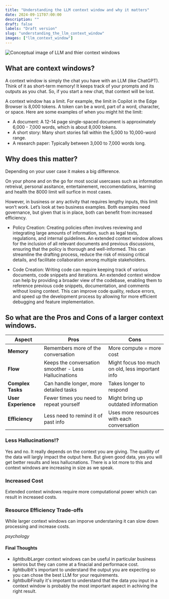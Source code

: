 ```yaml
---
title: "Understanding the LLM context window and why it matters"
date: 2024-09-11T07:00:00
description: ""
draft: false
labels: "Draft version"
slug: "understanding_the_llm_context_window"
images: ["llm_context_window"]
---
```


<img class="preview" src="../../images/llm_context_window.jpg" alt="Conceptual image of LLM and thier context windows">



## What are context windows? 

A context window is simply the chat you have with an LLM (like ChatGPT). Think of it as short-term memory! It keeps track of your prompts and its outputs as you chat. So, if you start a new chat, that context will be lost.

A context window has a limit. For example, the limit in Copilot in the Edge Browser is 8,000 tokens. A token can be a word, part of a word, character, or space. Here are some examples of when you might hit the limit:

+ A document: A 12-14 page single-spaced document is approximately 6,000 - 7,000 words, which is about 8,000 tokens.
+ A short story: Many short stories fall within the 5,000 to 10,000-word range.
+ A research paper: Typically between 3,000 to 7,000 words long.

## Why does this matter?

Depending on your user case it makes a big difference.

On your phone and on the go for most social usercases such as information retreival, personal assitance, entertainement, reccomendations, learning and health the 8000 limit will surfice in most cases.

However, in business or any activity that requires lengthy inputs, this limit won’t work. Let’s look at two business examples. Both examples need governance, but given that is in place, both can benefit from increased efficiency.

+ Policy Creation: Creating policies often involves reviewing and integrating large amounts of information, such as legal texts, regulations, and internal guidelines. An extended context window allows for the inclusion of all relevant documents and previous discussions, ensuring that the policy is thorough and well-informed. This can streamline the drafting process, reduce the risk of missing critical details, and facilitate collaboration among multiple stakeholders.

+ Code Creation: Writing code can require keeping track of various documents, code snippets and iterations.  An extended context window can help by providing a broader view of the codebase, enabling them to reference previous code snippets, documentation, and comments without losing context. This can improve code quality, reduce errors, and speed up the development process by allowing for more efficient debugging and feature implementation. 

## So what are the Pros and Cons of a larger context windows.



| **Aspect**         | **Pros**                                   | **Cons**                                       |
|--------------------|--------------------------------------------|------------------------------------------------|
| **Memory**         | Remembers more of the conversation         | More compute = more cost                 |
| **Flow**           | Keeps the conversation smoother - Less Hallucinations           | Might focus too much on old, less important info|
| **Complex Tasks**  | Can handle longer, more detailed tasks     | Takes longer to respond                        |
| **User Experience**| Fewer times you need to repeat yourself    | Might bring up outdated information            |
| **Efficiency**     | Less need to remind it of past info        | Uses more resources with each conversation     |


### Less Hallucinations!?

Yes and no. It really depends on the context you are giving. The quallity of the data will largly impact the output here. But given good data, yes you will get better results and less hallucnations.  There is a lot more to this and context windows are increasing in size as we speak. 

### Increased Cost

Extended context windows require more computational power which can result in increased costs.

### Resource Efficiency Trade-offs

While larger context windows can imporve understaning it can slow down processing and increase costs. 

 <div class="thoughts-box">
  <i class="material-icons">psychology</i>
  <div class="thoughts-content">
    <h4>Final Thoughts</h4>
    <ul class="thoughts-list">
      <li><i class="material-icons">lightbulb</i>Larger context windows can be useful in particular business seniros but they can come at a finacial and performace cost.</li>
      <li><i class="material-icons">lightbulb</i>It's important to understand the output you are expecting so you can chose the best LLM for your requirements.</li>
      <li><i class="material-icons">lightbulb</i>Finally it's impotant to understand that the data you input in a context window is probably the most important aspect in achiving the right result.</li>     
    </ul>
  </div>
</div>
